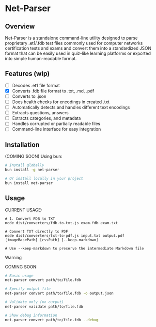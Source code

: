 # Net-Parser

## Overview

Net-Parser is a standalone command-line utility designed to parse proprietary
.et1/.fdb test files commonly used for computer networks certification tests and
exams and convert them into a standardized JSON format that can be easily used
in quiz-like learning platforms or exported into simple human-readable format.

## Features (wip)

- [ ] Decodes .et1 file format
- [x] Converts .fdb file format to .txt, .md, .pdf
- [ ] Converts to .json
- [ ] Does health checks for encodings in created .txt
- [ ] Automatically detects and handles different text encodings
- [ ] Extracts questions, answers
- [ ] Extracts categories, and metadata
- [ ] Handles corrupted or partially readable files
- [ ] Command-line interface for easy integration

## Installation

(COMING SOON) Using bun:

```bash
# Install globally
bun install -g net-parser

# Or install locally in your project
bun install net-parser
```

## Usage

CURRENT USAGE:

```
# 1. Convert FDB to TXT
node dist/converters/fdb-to-txt.js exam.fdb exam.txt

# Convert TXT directly to PDF
node dist/converters/txt-to-pdf.js input.txt output.pdf [imageBasePath] [cssPath] [--keep-markdown]

# Use --keep-markdown to preserve the intermediate Markdown file
```


> [!WARNING]
> COMING SOON

```bash
# Basic usage
net-parser convert path/to/file.fdb

# Specify output file
net-parser convert path/to/file.fdb -o output.json

# Validate only (no output)
net-parser validate path/to/file.fdb

# Show debug information
net-parser convert path/to/file.fdb --debug
```

